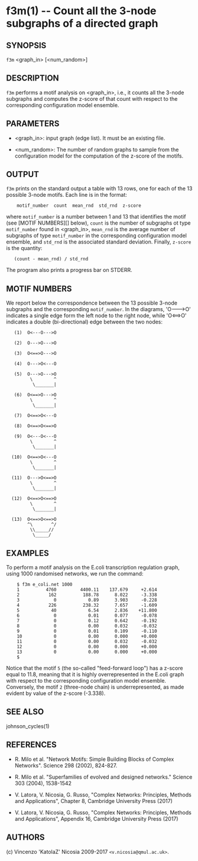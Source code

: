 f3m(1) -- Count all the 3-node subgraphs of a directed graph
======

## SYNOPSIS

`f3m` <graph_in> [<num_random>]

## DESCRIPTION

`f3m` performs a motif analysis on <graph_in>, i.e., it counts all the
3-node subgraphs and computes the z-score of that count with respect
to the corresponding configuration model ensemble.

## PARAMETERS

* <graph_in>:
    input graph (edge list). It must be an existing file.

* <num_random>: 
    The number of random graphs to sample from the configuration model
    for the computation of the z-score of the motifs.


## OUTPUT

`f3m` prints on the standard output a table with 13 rows, one for each
of the 13 possible 3-node motifs. Each line is in the format:

        motif_number  count  mean_rnd  std_rnd  z-score

where `motif_number` is a number between 1 and 13 that identifies the
motif (see [MOTIF NUMBERS][] below), `count` is the number of
subgraphs ot type `motif_number` found in <graph_in>, `mean_rnd` is
the average number of subgraphs of type `motif_number` in the
corresponding configuration model ensemble, and `std_rnd` is the
associated standard deviation. Finally, `z-score` is the quantity:

       (count - mean_rnd) / std_rnd

The program also prints a progress bar on STDERR.


## MOTIF NUMBERS

We report below the correspondence between the 13 possible 3-node
subgraphs and the corresponding `motif_number`. In the diagrams,
'O--->O' indicates a single edge form the left node to the right node,
while 'O<==>O' indicates a double (bi-directional) edge between the
two nodes:
            
       (1)  O<---O--->O
            
       (2)  O--->O--->O

       (3)  O<==>O--->O

       (4)  O--->O<---O
       
       (5)  O--->O--->O
             \        ^
              \_______|
        
       (6)  O<==>O--->O
             \        ^
              \_______|
              
       (7)  O<==>O<---O
          
       (8)  O<==>O<==>O
           
       (9)  O<---O<---O
             \        ^
              \_______|
        
      (10)  O<==>O<---O
             \        ^
              \_______|
              
      (11)  O--->O<==>O
             \        ^
              \_______|
     
      (12)  O<==>O<==>O
             \        ^
              \_______|

      (13)  O<==>O<==>O
            ^\       ^/ 
             \\_____//
              \_____/



## EXAMPLES

To perform a motif analysis on the E.coli transcription regulation
graph, using 1000 randomised networks, we run the command:

        $ f3m e_coli.net 1000
        1          4760         4400.11    137.679     +2.614
        2           162          188.78      8.022     -3.338
        3             0            0.89      3.903     -0.228
        4           226          238.32      7.657     -1.609
        5            40            6.54      2.836    +11.800
        6             0            0.01      0.077     -0.078
        7             0            0.12      0.642     -0.192
        8             0            0.00      0.032     -0.032
        9             0            0.01      0.109     -0.110
        10            0            0.00      0.000     +0.000
        11            0            0.00      0.032     -0.032
        12            0            0.00      0.000     +0.000
        13            0            0.00      0.000     +0.000
        $

Notice that the motif `5` (the so-called "feed-forward loop") has a
z-score equal to 11.8, meaning that it is highly overrepresented in
the E.coli graph with respect to the corresponding configuration model
ensemble. Conversely, the motif `2` (three-node chain) is
underrepresented, as made evident by value of the z-score (-3.338).

## SEE ALSO

johnson_cycles(1)

## REFERENCES

* R\. Milo et al. "Network Motifs: Simple Building Blocks of Complex
  Networks".  Science 298 (2002), 824-827.

* R\. Milo et al. "Superfamilies of evolved and designed networks."
  Science 303 (2004), 1538-1542

* V\. Latora, V. Nicosia, G. Russo, "Complex Networks: Principles,
  Methods and Applications", Chapter 8, Cambridge University Press
  (2017)

* V\. Latora, V. Nicosia, G. Russo, "Complex Networks: Principles,
  Methods and Applications", Appendix 16, Cambridge University Press
  (2017)


## AUTHORS

(c) Vincenzo 'KatolaZ' Nicosia 2009-2017 `<v.nicosia@qmul.ac.uk>`.
